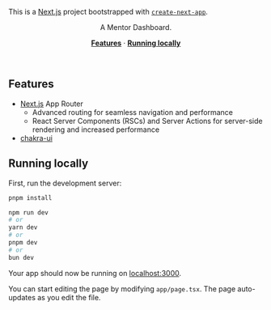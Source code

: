 This is a [Next.js](https://nextjs.org) project bootstrapped with [`create-next-app`](https://nextjs.org/docs/app/api-reference/cli/create-next-app).

<p align="center">
  A Mentor Dashboard.
</p>

<p align="center">
  <a href="#features"><strong>Features</strong></a> ·
  <a href="#running-locally"><strong>Running locally</strong></a>
</p>
<br/>

## Features

-   [Next.js](https://nextjs.org) App Router
    -   Advanced routing for seamless navigation and performance
    -   React Server Components (RSCs) and Server Actions for server-side rendering and increased performance
-   [chakra-ui](https://www.chakra-ui.com)


## Running locally

First, run the development server:

```bash
pnpm install

npm run dev
# or
yarn dev
# or
pnpm dev
# or
bun dev
```

Your app should now be running on [localhost:3000](http://localhost:3000/).

You can start editing the page by modifying `app/page.tsx`. The page auto-updates as you edit the file.
